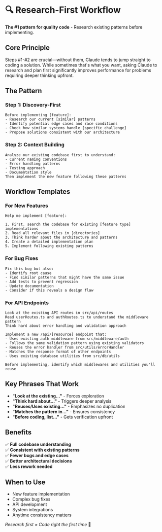 # 🔍 Research-First Workflow

**The #1 pattern for quality code** - Research existing patterns before implementing.

## Core Principle

Steps #1-#2 are crucial—without them, Claude tends to jump straight to coding a solution. While sometimes that's what you want, asking Claude to research and plan first significantly improves performance for problems requiring deeper thinking upfront.

## The Pattern

### Step 1: Discovery-First 
```
Before implementing [feature]:
- Research our current [similar] patterns  
- Identify potential edge cases and race conditions
- Check how similar systems handle [specific challenge]
- Propose solutions consistent with our architecture
```

### Step 2: Context Building
```
Analyze our existing codebase first to understand:
- Current naming conventions
- Error handling patterns  
- Testing approach
- Documentation style
Then implement the new feature following these patterns
```

## Workflow Templates

### For New Features
```
Help me implement [feature]:

1. First, search the codebase for existing [feature type] implementations
2. Read all relevant files in [directories] 
3. Think harder about the architecture and patterns
4. Create a detailed implementation plan
5. Implement following existing patterns
```

### For Bug Fixes  
```
Fix this bug but also:
- Identify root cause
- Find similar patterns that might have the same issue
- Add tests to prevent regression
- Update documentation  
- Consider if this reveals a design flaw
```

### For API Endpoints
```
Look at the existing API routes in src/api/routes
Read userRoutes.ts and authRoutes.ts to understand the middleware pattern
Think hard about error handling and validation approach

Implement a new /api/[resource] endpoint that:
- Uses existing auth middleware from src/middleware/auth
- Follows the same validation pattern using existing validators
- Reuses the error handler from src/utils/errorHandler
- Matches the response format of other endpoints
- Uses existing database utilities from src/db/utils

Before implementing, identify which middlewares and utilities you'll reuse
```

## Key Phrases That Work

- **"Look at the existing..."** - Forces exploration
- **"Think hard about..."** - Triggers deeper analysis  
- **"Reuses/Uses existing..."** - Emphasizes no duplication
- **"Matches the pattern in..."** - Ensures consistency
- **"Before coding, list..."** - Gets verification upfront

## Benefits

✅ **Full codebase understanding**  
✅ **Consistent with existing patterns**  
✅ **Fewer bugs and edge cases**  
✅ **Better architectural decisions**  
✅ **Less rework needed**

## When to Use

- New feature implementation
- Complex bug fixes
- API development  
- System integrations
- Anytime consistency matters

*Research first = Code right the first time* 🎯